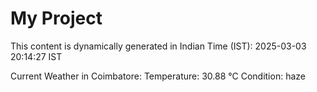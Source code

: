 # My Project

This content is dynamically generated in Indian Time (IST): 2025-03-03 20:14:27 IST


Current Weather in Coimbatore:
Temperature: 30.88 °C
Condition: haze
